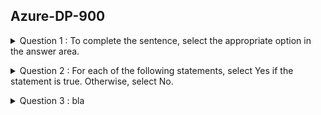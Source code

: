 ## Azure-DP-900

<details>
<summary>Question 1 : To complete the sentence, select the appropriate option in the answer area.</summary><br><b>

  - Question 1 ? 👇
   ![Question 1](/azure/azure-DP-900/images/1Q.PNG)
   
   - Answer 1 ? 👇
   ![Answer 1](/azure/azure-DP-900/images/1A.PNG)

  - Reference : https://demand-planning.com/2020/01/20/the-differences-between-descriptive-diagnostic-predictive-cognitive-analytics/

</b></details>

<details>
<summary>Question 2 : For each of the following statements, select Yes if the statement is true. Otherwise, select No.</summary><br><b>

  - Question 2 ? 👇
   ![Question 2](/azure/azure-DP-900/images/2Q.PNG)
   
   - Answer 2 ? 👇
   ![Answer 2](/azure/azure-DP-900/images/2A.PNG)

  - Reference : 
  https://www.sqlshack.com/what-is-database-normalization-in-sql-server/

</b></details>

<details>
<summary>Question 3 : bla</summary><br><b>

  - Question 3 ? 👇
   ![Question 3](/azure/azure-DP-900/images/3Q.PNG)
   
   - Answer 3 ? 👇
   ![Answer 3](/azure/azure-DP-900/images/3A.PNG)

  - Reference : 
  https://docs.microsoft.com/en-us/azure/architecture/data-guide/relational-data/etl

</b></details>